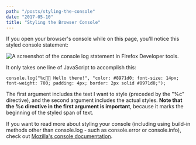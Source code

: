 ```yaml
---
path: "/posts/styling-the-console"
date: "2017-05-10"
title: "Styling the Browser Console"
---
```


If you open your browser's console while on this page, you'll notice this styled console statement:

![A screenshot of the console log statement in Firefox Developer tools.](//images.contentful.com/0rgsttk51848/378tgJYdOoE4ugeeKUmuUk/4fb3e494a3503d31bcf356549d5254bd/Screen_Shot_2017-04-19_at_2.49.41_PM.png)

It only takes one line of JavaScript to accomplish this:

<pre><code class="js">console.log("%c💁🏻 Hello there!", "color: #8971d0; font-size: 14px; font-weight: 700; padding: 4px; border: 2px solid #8971d0;");</code></pre>

The first argument includes the text I want to style (preceded by the "%c" directive), and the second argument includes the actual styles. __Note that the %c directive in the first argument is important__, because it marks the beginning of the styled span of text.

If you want to read more about styling your console (including using build-in methods other than console.log - such as console.error or console.info), check out [Mozilla's console documentation](https://developer.mozilla.org/en-US/docs/Web/API/console).